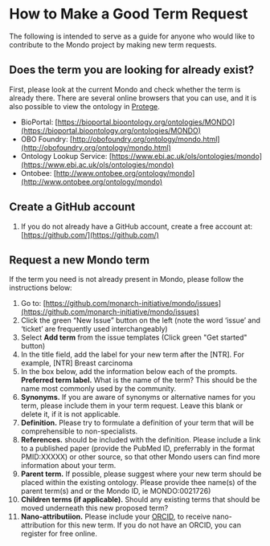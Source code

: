 # How to Make a Good Term Request

The following is intended to serve as a guide for anyone who would like to contribute to the Mondo project by making new term requests.

## Does the term you are looking for already exist?
First, please look at the current Mondo and check whether the term is already there. There are several online browsers that you can use, and it is also possible to view the ontology in [Protege](http://protege.stanford.edu/). 

- BioPortal: [https://bioportal.bioontology.org/ontologies/MONDO](https://bioportal.bioontology.org/ontologies/MONDO)  
- OBO Foundry: [http://obofoundry.org/ontology/mondo.html](http://obofoundry.org/ontology/mondo.html)  
- Ontology Lookup Service: [https://www.ebi.ac.uk/ols/ontologies/mondo](https://www.ebi.ac.uk/ols/ontologies/mondo)  
- Ontobee: [http://www.ontobee.org/ontology/mondo](http://www.ontobee.org/ontology/mondo)  

## Create a GitHub account

1. If you do not already have a GitHub account, create a free account at: [https://github.com/](https://github.com/)

## Request a new Mondo term
If the term you need is not already present in Mondo, please follow the instructions below:

1. Go to: [https://github.com/monarch-initiative/mondo/issues](https://github.com/monarch-initiative/mondo/issues)
1. Click the green “New Issue” button on the left (note the word ‘issue’ and ‘ticket’ are frequently used interchangeably)
1. Select **Add term** from the issue templates (Click green "Get started" button)
1. In the title field, add the label for your new term after the [NTR]. For example, [NTR] Breast carcinoma
1. In the box below, add the information below each of the prompts. **Preferred term label.** What is the name of the term? This should be the name most commonly used by the community.
1. **Synonyms.** If you are aware of synonyms or alternative names for you term, please include them in your term request. Leave this blank or delete it, if it is not applicable.
1. **Definition.** Please try to formulate a definition of your term that will be comprehensible to non-specialists.
1. **References.** should be included with the definition. Please include a link to a published paper (provide the PubMed ID, preferrably in the format PMID:XXXXX) or other source, so that other Mondo users can find more information about your term.
1. **Parent term.** If possible, please suggest where your new term should be placed within the existing ontology. Please provide thee name(s) of the parent term(s) and or the Mondo ID, ie MONDO:0021726)
1. **Children terms (if applicable).** Should any existing terms that should be moved underneath this new proposed term?
1. **Nano-attributiion.** Please include your [ORCID](https://orcid.org/), to receive nano-attribution for this new term. If you do not have an ORCID, you can register for free online.

